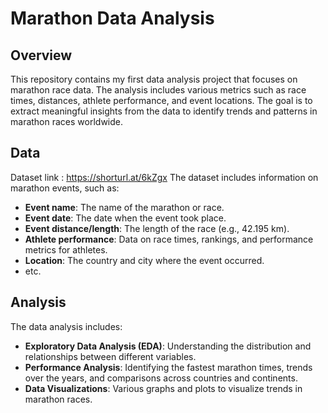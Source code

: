 
# Marathon Data Analysis

## Overview

This repository contains my first data analysis project that focuses on marathon race data. The analysis includes various metrics such as race times, distances, athlete performance, and event locations. The goal is to extract meaningful insights from the data to identify trends and patterns in marathon races worldwide.

## Data
Dataset link : https://shorturl.at/6kZgx
The dataset includes information on marathon events, such as:

- **Event name**: The name of the marathon or race.
- **Event date**: The date when the event took place.
- **Event distance/length**: The length of the race (e.g., 42.195 km).
- **Athlete performance**: Data on race times, rankings, and performance metrics for athletes.
- **Location**: The country and city where the event occurred.
- etc.

## Analysis

The data analysis includes:

- **Exploratory Data Analysis (EDA)**: Understanding the distribution and relationships between different variables.
- **Performance Analysis**: Identifying the fastest marathon times, trends over the years, and comparisons across countries and continents.
- **Data Visualizations**: Various graphs and plots to visualize trends in marathon races.

